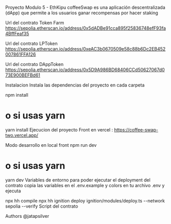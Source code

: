 Proyecto Modulo 5 - EthKipu
coffeeSwap es una aplicación descentralizada (dApp) que permite a los usuarios ganar recompensas por hacer staking

Url del contrato Token Farm
https://sepolia.etherscan.io/address/0x5dADBe91cca895f25836748efF93fa4BffFeaf35

Url del contrato LPToken
https://sepolia.etherscan.io/address/0xeAC3b0670509e58c88b6Dc2EB452007861FFA126

Url del contrato DAppToken
https://sepolia.etherscan.io/address/0x5D9A986BD68406CCd50627067d073E900BEFBd61

Instalacion
Instala las dependencias del proyecto en cada carpeta

npm install

# o si usas yarn

yarn install
Ejecucion del proyecto
Front en vercel : https://coffee-swap-two.vercel.app/

Modo desarrollo en local front
npm run dev

# o si usas yarn

yarn dev
Variables de entorno
para poder ejecutar el deployment del contrato copia las variables en el .env.example y colors en tu archivo .env y ejecuta

npx hh compile
npx hh ignition deploy ignition/modules/deploy.ts --network sepolia --verify
Script del contrato

Authors
@jatapsilver
